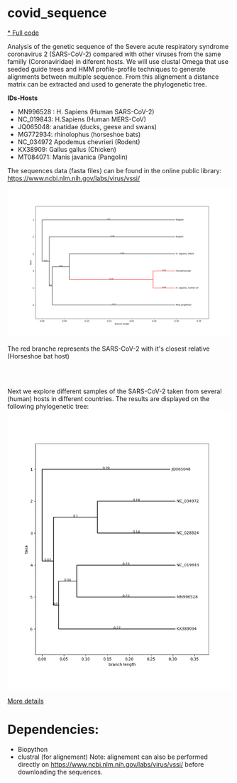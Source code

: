 # covid_sequence


[ * Full code ](coronavirus_sequence_analis.ipynb)


Analysis of the genetic sequence of the Severe acute respiratory syndrome coronavirus 2 (SARS-CoV-2) compared with other viruses from the same familly (Coronaviridae) in diferent hosts.
We will use clustal Omega that use seeded guide trees and HMM profile-profile techniques to generate alignments between multiple sequence. From this alignement a distance matrix can be extracted and used to generate the phylogenetic tree.

**IDs-Hosts**   
* MN996528 :  H. Sapiens (Human SARS-CoV-2)   
* NC_019843: H.Sapiens (Human MERS-CoV)   
* JQ065048:   anatidae (ducks, geese and swans)   
* MG772934:  rhinolophus (horseshoe bats)  
* NC_034972	Apodemus chevrieri (Rodent)
* KX38909:    Gallus gallus (Chicken) 
* MT084071:   Manis javanica (Pangolin)

The sequences data (fasta files) can be found in the online public library: https://www.ncbi.nlm.nih.gov/labs/virus/vssi/

![](tree.png)


The red branche represents the SARS-CoV-2 with it's closest relative (Horseshoe bat host)

<br/>
<br/>

Next we explore different samples of the SARS-CoV-2 taken from several (human) hosts in different countries. The results are displayed on the following phylogenetic tree:
![](tree2.png)


[More details](https://medium.com/@simonburgermeister/sars-cov-2-phylogenetic-tree-from-genetic-sequences-b4f8f5788087)

# Dependencies:

* Biopython
* clustral (for alignement) Note: alignement can also be performed directly on https://www.ncbi.nlm.nih.gov/labs/virus/vssi/ before downloading the sequences.
